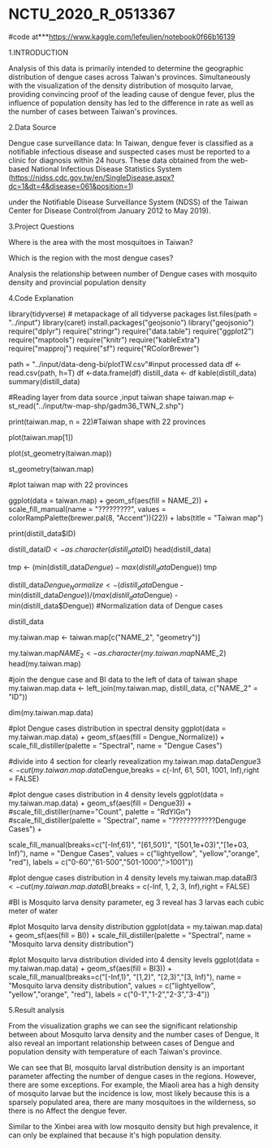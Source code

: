 # NCTU_2020_R_0513367
#code at***https://www.kaggle.com/lefeulien/notebook0f66b16139

1.INTRODUCTION

Analysis of this data is primarily intended to determine the geographic distribution of dengue cases across Taiwan's provinces.
 Simultaneously with the visualization of the density distribution of mosquito larvae, providing convincing proof of the leading cause of dengue fever, 
 plus the influence of population density has led to the difference in rate as well as the number of cases between Taiwan's provinces.

2.Data Source

Dengue case surveillance data: In Taiwan, dengue fever is classified as a notifiable infectious disease 
and suspected cases must be reported to a clinic for diagnosis within 24 hours.
These data obtained from the web-based National Infectious Disease Statistics System 
(https://nidss.cdc.gov.tw/en/SingleDisease.aspx?dc=1&dt=4&disease=061&position=1)

under the Notifiable Disease Surveillance System (NDSS) of the Taiwan Center for Disease Control(from January 2012 to May 2019).


3.Project Questions 

Where is the area with the most mosquitoes in Taiwan?

Which is the region with the most dengue cases?

Analysis the relationship between number of Dengue cases with mosquito density and provincial population density

4.Code Explanation

library(tidyverse) # metapackage of all tidyverse packages
list.files(path = "../input")
library(caret)
install.packages("geojsonio")
library("geojsonio")
require("dplyr")
require("stringr")
require("data.table")
require("ggplot2")
require("maptools")
require("knitr")
require("kableExtra")
require("mapproj")
require("sf")
require("RColorBrewer")

path = "../input/data-deng-bi/plotTW.csv"#input processed data
df <- read.csv(path, h=T)
df <-data.frame(df)
distill_data <- df
kable(distill_data)
summary(distill_data)

#Reading layer from data source ,input taiwan shape
taiwan.map <- st_read("../input/tw-map-shp/gadm36_TWN_2.shp")

print(taiwan.map, n = 22)#Taiwan shape with 22 provinces

plot(taiwan.map[1])

plot(st_geometry(taiwan.map))

st_geometry(taiwan.map)

#plot taiwan map with 22 provinces

ggplot(data = taiwan.map) +
  geom_sf(aes(fill = NAME_2)) +
  scale_fill_manual(name = "?????????",
                    values = colorRampPalette(brewer.pal(8, "Accent"))(22)) +
  labs(title = "Taiwan map") 

print(distill_data$ID)

distill_data$ID <- as.character(distill_data$ID)
head(distill_data)

tmp <- (min(distill_data$Dengue) - max(distill_data$Dengue))
tmp

distill_data$Dengue_Normalize <- (distill_data$Dengue - min(distill_data$Dengue)) / (max(distill_data$Dengue) - min(distill_data$Dengue))
#Normalization data of Dengue cases

distill_data

my.taiwan.map <- taiwan.map[c("NAME_2", "geometry")]

my.taiwan.map$NAME_2 <- as.character(my.taiwan.map$NAME_2)
head(my.taiwan.map)


#join the dengue case and BI data to the left of data of taiwan shape
my.taiwan.map.data <- left_join(my.taiwan.map, distill_data,
                                c("NAME_2" = "ID"))

dim(my.taiwan.map.data)


#plot Dengue cases distribution in spectral density
ggplot(data = my.taiwan.map.data) +
  geom_sf(aes(fill = Dengue_Normalize)) +
  scale_fill_distiller(palette = "Spectral", name = "Dengue Cases")

#divide into 4 section for clearly revealization
my.taiwan.map.data$Dengue3 <- cut(my.taiwan.map.data$Dengue,breaks = c(-Inf, 61, 501, 1001, Inf),right = FALSE)

#plot dengue cases distribution in 4 density levels
ggplot(data = my.taiwan.map.data) +
  geom_sf(aes(fill = Dengue3)) +
  #scale_fill_distiller(name="Count", palette = "RdYlGn")
  #scale_fill_distiller(palette = "Spectral", name = "????????????Denguge Cases") +
  
  scale_fill_manual(breaks=c("[-Inf,61)", "[61,501)", "[501,1e+03)","[1e+03, Inf)"),
                    name = "Dengue Cases",
                    values = c("lightyellow", "yellow","orange", "red"),
                    labels = c("0-60","61-500","501-1000",">1001"))

#plot dengue cases distribution in 4 density levels
my.taiwan.map.data$BI3 <- cut(my.taiwan.map.data$BI,breaks = c(-Inf, 1, 2, 3, Inf),right = FALSE)

#BI is Mosquito larva density parameter, eg 3 reveal has 3 larvas each cubic meter of water

#plot Mosquito larva density distribution 
ggplot(data = my.taiwan.map.data) +
  geom_sf(aes(fill = BI)) +
  scale_fill_distiller(palette = "Spectral", name = "Mosquito larva density distribution")

#plot Mosquito larva distribution divided into 4 density levels
ggplot(data = my.taiwan.map.data) +
  geom_sf(aes(fill = BI3)) +
  scale_fill_manual(breaks=c("[-Inf,1)", "[1,2)", "[2,3)","[3, Inf)"),
                    name = "Mosquito larva density distribution",
                    values = c("lightyellow", "yellow","orange", "red"),
                    labels = c("0-1","1-2","2-3","3-4"))

5.Result analysis

From the visualization graphs we can see the significant relationship between about Mosquito larva density and the number cases of Dengue, 
 It also reveal an important relationship between cases of Dengue and population density with temperature of each Taiwan's province.
 
 We can see that BI, mosquito larval distribution density is an important parameter affecting the number of dengue cases in the regions. 
 However, there are some exceptions. For example, the Miaoli area has a high density of mosquito larvae but the incidence is low,
 most likely because this is a sparsely populated area, there are many mosquitoes in the wilderness, so there is no Affect the dengue fever.

Similar to the Xinbei area with low mosquito density but high prevalence, it can only be explained that because it's high population density.
